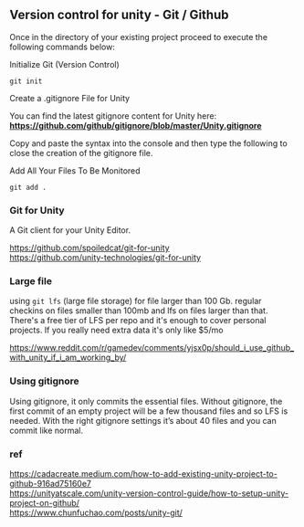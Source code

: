 ## Version control for unity - Git / Github

Once in the directory of your existing project proceed to execute the following commands below:

Initialize Git (Version Control)
```
git init
```
Create a .gitignore File for Unity

You can find the latest gitignore content for Unity here:  **https://github.com/github/gitignore/blob/master/Unity.gitignore**

Copy and paste the syntax into the console and then type the following to close the creation of the gitignore file.

Add All Your Files To Be Monitored
```
git add .
```


### Git for Unity
A Git client for your Unity Editor. 

https://github.com/spoiledcat/git-for-unity \
https://github.com/unity-technologies/git-for-unity


### Large file
using `git lfs` (large file storage) for file larger than 100 Gb.  regular checkins on files smaller than 100mb and lfs on files larger than that. There's a free tier of LFS per repo and it's enough to cover personal projects. If you really need extra data it's only like $5/mo

https://www.reddit.com/r/gamedev/comments/yjsx0p/should_i_use_github_with_unity_if_i_am_working_by/


### Using gitignore
Using gitignore, it only commits the essential files. Without gitignore, the first commit of an empty project will be a few thousand files and so LFS is needed. With the right gitignore settings it’s about 40 files and you can commit like normal. 


### ref 

https://cadacreate.medium.com/how-to-add-existing-unity-project-to-github-916ad75160e7 \
https://unityatscale.com/unity-version-control-guide/how-to-setup-unity-project-on-github/ \
https://www.chunfuchao.com/posts/unity-git/
